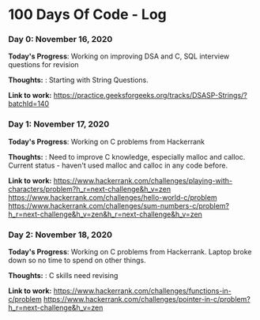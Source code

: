 # 100 Days Of Code - Log


### Day 0: November 16, 2020

**Today's Progress**: Working on improving DSA and C, SQL interview questions for revision

**Thoughts:** : Starting with String Questions.

**Link to work:** https://practice.geeksforgeeks.org/tracks/DSASP-Strings/?batchId=140


### Day 1: November 17, 2020

**Today's Progress**: Working on C problems from Hackerrank

**Thoughts:** : Need to improve C knowledge, especially malloc and calloc. Current status - haven't used malloc and calloc in any code before.

**Link to work:** https://www.hackerrank.com/challenges/playing-with-characters/problem?h_r=next-challenge&h_v=zen
                  https://www.hackerrank.com/challenges/hello-world-c/problem
                  https://www.hackerrank.com/challenges/sum-numbers-c/problem?h_r=next-challenge&h_v=zen&h_r=next-challenge&h_v=zen

### Day 2: November 18, 2020

**Today's Progress**: Working on C problems from Hackerrank. Laptop broke down so no time to spend on other things.

**Thoughts:** : C skills need revising

**Link to work:** https://www.hackerrank.com/challenges/functions-in-c/problem
                  https://www.hackerrank.com/challenges/pointer-in-c/problem?h_r=next-challenge&h_v=zen
